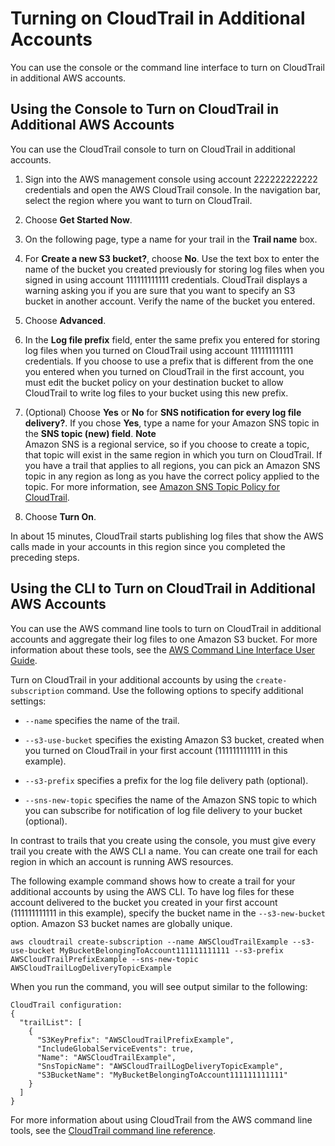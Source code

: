 # Turning on CloudTrail in Additional Accounts<a name="turn-on-cloudtrail-in-additional-accounts"></a>

You can use the console or the command line interface to turn on CloudTrail in additional AWS accounts\.

## Using the Console to Turn on CloudTrail in Additional AWS Accounts<a name="turn-on-cloudtrail-in-additional-accounts-console"></a>

You can use the CloudTrail console to turn on CloudTrail in additional accounts\.

1. Sign into the AWS management console using account 222222222222 credentials and open the AWS CloudTrail console\. In the navigation bar, select the region where you want to turn on CloudTrail\.

1. Choose **Get Started Now**\.

1. On the following page, type a name for your trail in the **Trail name** box\.

1. For **Create a new S3 bucket?**, choose **No**\. Use the text box to enter the name of the bucket you created previously for storing log files when you signed in using account 111111111111 credentials\. CloudTrail displays a warning asking you if you are sure that you want to specify an S3 bucket in another account\. Verify the name of the bucket you entered\.

1. Choose **Advanced**\.

1. In the **Log file prefix** field, enter the same prefix you entered for storing log files when you turned on CloudTrail using account 111111111111 credentials\. If you choose to use a prefix that is different from the one you entered when you turned on CloudTrail in the first account, you must edit the bucket policy on your destination bucket to allow CloudTrail to write log files to your bucket using this new prefix\.

1. \(Optional\) Choose **Yes** or **No** for **SNS notification for every log file delivery?**\. If you chose **Yes**, type a name for your Amazon SNS topic in the **SNS topic \(new\) field**\. 
**Note**  
Amazon SNS is a regional service, so if you choose to create a topic, that topic will exist in the same region in which you turn on CloudTrail\. If you have a trail that applies to all regions, you can pick an Amazon SNS topic in any region as long as you have the correct policy applied to the topic\. For more information, see [Amazon SNS Topic Policy for CloudTrail](cloudtrail-permissions-for-sns-notifications.md)\.

1. Choose **Turn On**\.

In about 15 minutes, CloudTrail starts publishing log files that show the AWS calls made in your accounts in this region since you completed the preceding steps\. 

## Using the CLI to Turn on CloudTrail in Additional AWS Accounts<a name="turn-on-cloudtrail-in-additional-accounts-cli"></a>

You can use the AWS command line tools to turn on CloudTrail in additional accounts and aggregate their log files to one Amazon S3 bucket\. For more information about these tools, see the [AWS Command Line Interface User Guide](http://docs.aws.amazon.com/cli/latest/userguide/)\. 

Turn on CloudTrail in your additional accounts by using the `create-subscription` command\. Use the following options to specify additional settings:

+ `--name` specifies the name of the trail\. 

+ `--s3-use-bucket` specifies the existing Amazon S3 bucket, created when you turned on CloudTrail in your first account \(111111111111 in this example\)\. 

+ `--s3-prefix` specifies a prefix for the log file delivery path \(optional\)\.

+ `--sns-new-topic` specifies the name of the Amazon SNS topic to which you can subscribe for notification of log file delivery to your bucket \(optional\)\. 

In contrast to trails that you create using the console, you must give every trail you create with the AWS CLI a name\. You can create one trail for each region in which an account is running AWS resources\. 

The following example command shows how to create a trail for your additional accounts by using the AWS CLI\. To have log files for these account delivered to the bucket you created in your first account \(111111111111 in this example\), specify the bucket name in the `--s3-new-bucket` option\. Amazon S3 bucket names are globally unique\. 

```
aws cloudtrail create-subscription --name AWSCloudTrailExample --s3-use-bucket MyBucketBelongingToAccount111111111111 --s3-prefix AWSCloudTrailPrefixExample --sns-new-topic AWSCloudTrailLogDeliveryTopicExample
```

When you run the command, you will see output similar to the following:

```
CloudTrail configuration:
{
  "trailList": [
    {
      "S3KeyPrefix": "AWSCloudTrailPrefixExample",
      "IncludeGlobalServiceEvents": true,
      "Name": "AWSCloudTrailExample",
      "SnsTopicName": "AWSCloudTrailLogDeliveryTopicExample",
      "S3BucketName": "MyBucketBelongingToAccount111111111111"
    }
  ]
}
```

For more information about using CloudTrail from the AWS command line tools, see the [CloudTrail command line reference](http://docs.aws.amazon.com/cli/latest/reference/cloudtrail/index.html)\. 